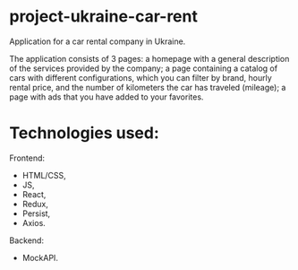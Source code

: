 # project-ukraine-car-rent

Application for a car rental company in Ukraine.

The application consists of 3 pages: a homepage with a general description of
the services provided by the company; a page containing a catalog of cars with
different configurations, which you can filter by brand, hourly rental price,
and the number of kilometers the car has traveled (mileage); a page with ads
that you have added to your favorites.

# Technologies used:

Frontend:

- HTML/CSS,
- JS,
- React,
- Redux,
- Persist,
- Axios.

Backend:

- MockAPI.
